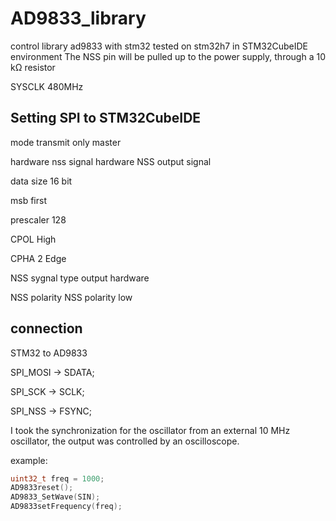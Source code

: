 # AD9833_library
control library ad9833 with stm32
tested on stm32h7 in STM32CubeIDE environment
The NSS pin will be pulled up to the power supply, through a 10 kΩ resistor

SYSCLK 480MHz

## Setting SPI to STM32CubeIDE
mode transmit only master

hardware nss signal hardware NSS output signal

data size 16 bit

msb first

prescaler 128

CPOL High

CPHA 2 Edge

NSS sygnal type output hardware

NSS polarity NSS polarity low

## connection
STM32    to     AD9833 

SPI_MOSI ->   SDATA;

SPI_SCK  ->   SCLK;

SPI_NSS  ->   FSYNC;

I took the synchronization for the oscillator from an external 10 MHz oscillator, the output was controlled by an oscilloscope.

example: 
```C
uint32_t freq = 1000;
AD9833reset();
AD9833_SetWave(SIN);
AD9833setFrequency(freq);
```
